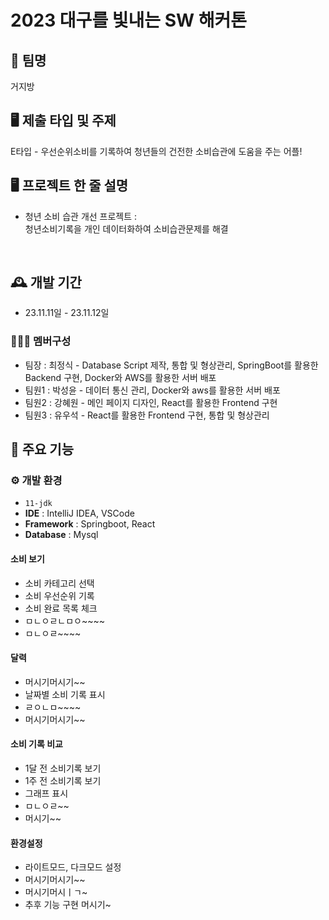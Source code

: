 # 2023 대구를 빛내는 SW 해커톤


## 🏢 팀명
거지방

## 🖥 제출 타입 및 주제
E타입 - 우선순위소비를 기록하여 청년들의 건전한 소비습관에 도움을 주는 어플!



## 🖥️ 프로젝트 한 줄 설명
   - 청년 소비 습관 개선 프로젝트 :<br>
청년소비기록을 개인 데이터화하여 소비습관문제를 해결

<br>

## 🕰️ 개발 기간
* 23.11.11일 - 23.11.12일

### 🧑‍🤝‍🧑 멤버구성
 - 팀장  : 최정식 - Database Script 제작, 통합 및 형상관리, SpringBoot를 활용한 Backend 구현, Docker와 AWS를 활용한 서버 배포
 - 팀원1 : 박성윤 - 데이터 통신 관리, Docker와 aws를 활용한 서버 배포
 - 팀원2 : 강혜원 - 메인 페이지 디자인, React를 활용한 Frontend 구현
 - 팀원3 : 유우석 - React를 활용한 Frontend 구현, 통합 및 형상관리



## 📌 주요 기능

### ⚙️ 개발 환경
- `11-jdk`
- **IDE** : IntelliJ IDEA, VSCode
- **Framework** : Springboot, React
- **Database** : Mysql

#### 소비 보기
- 소비 카테고리 선택
- 소비 우선순위 기록
- 소비 완료 목록 체크 
- ㅁㄴㅇㄹㄴㅁㅇ~~~~
- ㅁㄴㅇㄹ~~~~

#### 달력
- 머시기머시기~~
- 날짜별 소비 기록 표시
- ㄹㅇㄴㅁ~~~~
- 머시기머시기~~

#### 소비 기록 비교
- 1달 전 소비기록 보기
- 1주 전 소비기록 보기
- 그래프 표시
- ㅁㄴㅇㄹ~~
- 머시기~~

#### 환경설정
- 라이트모드, 다크모드 설정
- 머시기머시기~~
- 머시기머시ㅣㄱ~
- 추후 기능 구현 머시기~
